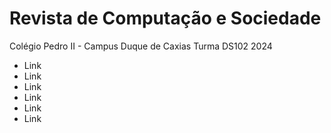 # Revista de Computação e Sociedade

Colégio Pedro II - Campus Duque de Caxias
Turma DS102 2024

- Link
- Link
- Link
- Link
- Link
- Link
